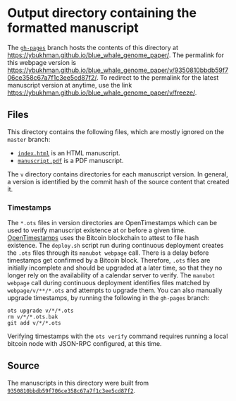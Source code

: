# Output directory containing the formatted manuscript

The [`gh-pages`](https://github.com/ybukhman/blue_whale_genome_paper/tree/gh-pages) branch hosts the contents of this directory at <https://ybukhman.github.io/blue_whale_genome_paper/>.
The permalink for this webpage version is <https://ybukhman.github.io/blue_whale_genome_paper/v/9350810bbdb59f706ce358c67a7f1c3ee5cd87f2/>.
To redirect to the permalink for the latest manuscript version at anytime, use the link <https://ybukhman.github.io/blue_whale_genome_paper/v/freeze/>.

## Files

This directory contains the following files, which are mostly ignored on the `master` branch:

+ [`index.html`](index.html) is an HTML manuscript.
+ [`manuscript.pdf`](manuscript.pdf) is a PDF manuscript.

The `v` directory contains directories for each manuscript version.
In general, a version is identified by the commit hash of the source content that created it.

### Timestamps

The `*.ots` files in version directories are OpenTimestamps which can be used to verify manuscript existence at or before a given time.
[OpenTimestamps](https://opentimestamps.org/) uses the Bitcoin blockchain to attest to file hash existence.
The `deploy.sh` script run during continuous deployment creates the `.ots` files through its `manubot webpage` call.
There is a delay before timestamps get confirmed by a Bitcoin block.
Therefore, `.ots` files are initially incomplete and should be upgraded at a later time, so that they no longer rely on the availability of a calendar server to verify.
The `manubot webpage` call during continuous deployment identifies files matched by `webpage/v/**/*.ots` and attempts to upgrade them.
You can also manually upgrade timestamps, by running the following in the `gh-pages` branch:

```shell
ots upgrade v/*/*.ots
rm v/*/*.ots.bak
git add v/*/*.ots
```

Verifying timestamps with the `ots verify` command requires running a local bitcoin node with JSON-RPC configured, at this time.

## Source

The manuscripts in this directory were built from
[`9350810bbdb59f706ce358c67a7f1c3ee5cd87f2`](https://github.com/ybukhman/blue_whale_genome_paper/commit/9350810bbdb59f706ce358c67a7f1c3ee5cd87f2).
